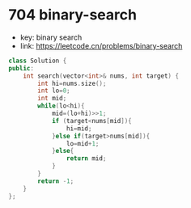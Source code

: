 # 704 binary-search

- key: binary search
- link: <https://leetcode.cn/problems/binary-search>

```cpp
class Solution {
public:
    int search(vector<int>& nums, int target) {
        int hi=nums.size();
        int lo=0;
        int mid;
        while(lo<hi){
            mid=(lo+hi)>>1;
            if (target<nums[mid]){
                hi=mid;
            }else if(target>nums[mid]){
                lo=mid+1;
            }else{
                return mid;
            }
        }
        return -1;
    }
};
```
